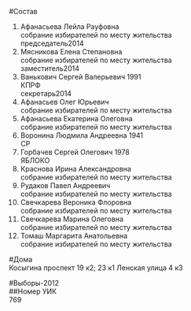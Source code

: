 #Состав  
1. Афанасьева Лейла Рауфовна  
    собрание избирателей по месту жительства  
    председатель2014  
2. Мясникова Елена Степановна  
    собрание избирателей по месту жительства  
    заместитель2014  
3. Ванькович Сергей Валерьевич 1991  
    КПРФ  
    секретарь2014  
4. Афанасьев Олег Юрьевич  
    собрание избирателей по месту жительства  
5. Афанасьева Екатерина Олеговна  
    собрание избирателей по месту жительства  
6. Воронина Людмила Андреевна 1941  
    СР  
7. Горбачев Сергей Олегович 1978  
    ЯБЛОКО  
8. Краснова Ирина Александровна  
    собрание избирателей по месту жительства  
9. Рудаков Павел Андреевич  
    собрание избирателей по месту жительства  
10. Свечкарева Вероника Флоровна  
    собрание избирателей по месту жительства  
11. Свечкарева Марина Олеговна  
    собрание избирателей по месту жительства  
12. Томаш Маргарита Анатольевна  
    собрание избирателей по месту жительства  
  
#Дома  
Косыгина проспект 19 к2; 23 к1 Ленская улица 4 к3  
  
#Выборы-2012  
##Номер УИК  
769  
